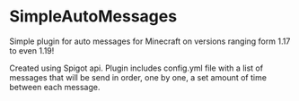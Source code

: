 # SimpleAutoMessages
Simple plugin for auto messages for Minecraft on versions ranging form 1.17 to even 1.19!

Created using Spigot api.
Plugin includes config.yml file with a list of messages that will be send in order, one by one, a set amount of time between each message.
